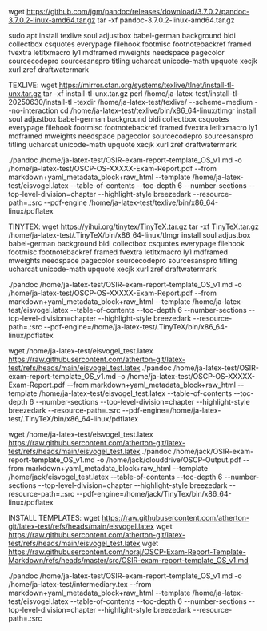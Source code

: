 wget https://github.com/jgm/pandoc/releases/download/3.7.0.2/pandoc-3.7.0.2-linux-amd64.tar.gz
tar -xf pandoc-3.7.0.2-linux-amd64.tar.gz

sudo apt install texlive soul adjustbox babel-german background bidi collectbox csquotes everypage filehook footmisc footnotebackref framed fvextra letltxmacro ly1 mdframed mweights needspace pagecolor sourcecodepro sourcesanspro titling ucharcat unicode-math upquote xecjk xurl zref draftwatermark

TEXLIVE:
wget https://mirror.ctan.org/systems/texlive/tlnet/install-tl-unx.tar.gz
tar -xf install-tl-unx.tar.gz
perl /home/ja-latex-test/install-tl-20250630/install-tl -texdir /home/ja-latex-test/texlive/ --scheme=medium --no-interaction
cd 
/home/ja-latex-test/texlive/bin/x86_64-linux/tlmgr install soul adjustbox babel-german background bidi collectbox csquotes everypage filehook footmisc footnotebackref framed fvextra letltxmacro ly1 mdframed mweights needspace pagecolor sourcecodepro sourcesanspro titling ucharcat unicode-math upquote xecjk xurl zref draftwatermark

./pandoc /home/ja-latex-test/OSIR-exam-report-template_OS_v1.md -o /home/ja-latex-test/OSCP-OS-XXXXX-Exam-Report.pdf --from markdown+yaml_metadata_block+raw_html --template /home/ja-latex-test/eisvogel.latex --table-of-contents --toc-depth 6 --number-sections --top-level-division=chapter --highlight-style breezedark --resource-path=.:src --pdf-engine /home/ja-latex-test/texlive/bin/x86_64-linux/pdflatex

TINYTEX:
wget https://yihui.org/tinytex/TinyTeX.tar.gz
tar -xf TinyTeX.tar.gz
/home/ja-latex-test/.TinyTeX/bin/x86_64-linux/tlmgr install soul adjustbox babel-german background bidi collectbox csquotes everypage filehook footmisc footnotebackref framed fvextra letltxmacro ly1 mdframed mweights needspace pagecolor sourcecodepro sourcesanspro titling ucharcat unicode-math upquote xecjk xurl zref draftwatermark

./pandoc /home/ja-latex-test/OSIR-exam-report-template_OS_v1.md -o /home/ja-latex-test/OSCP-OS-XXXXX-Exam-Report.pdf --from markdown+yaml_metadata_block+raw_html --template /home/ja-latex-test/eisvogel.latex --table-of-contents --toc-depth 6 --number-sections --top-level-division=chapter --highlight-style breezedark --resource-path=.:src --pdf-engine=/home/ja-latex-test/.TinyTeX/bin/x86_64-linux/pdflatex

wget /home/ja-latex-test/eisvogel_test.latex https://raw.githubusercontent.com/atherton-git/latex-test/refs/heads/main/eisvogel_test.latex
./pandoc /home/ja-latex-test/OSIR-exam-report-template_OS_v1.md -o /home/ja-latex-test/OSCP-OS-XXXXX-Exam-Report.pdf --from markdown+yaml_metadata_block+raw_html --template /home/ja-latex-test/eisvogel_test.latex --table-of-contents --toc-depth 6 --number-sections --top-level-division=chapter --highlight-style breezedark --resource-path=.:src --pdf-engine=/home/ja-latex-test/.TinyTeX/bin/x86_64-linux/pdflatex

wget /home/ja-latex-test/eisvogel_test.latex https://raw.githubusercontent.com/atherton-git/latex-test/refs/heads/main/eisvogel_test.latex
./pandoc /home/jack/OSIR-exam-report-template_OS_v1.md -o /home/jack/clouddrive/OSCP-Output.pdf --from markdown+yaml_metadata_block+raw_html --template /home/jack/eisvogel_test.latex --table-of-contents --toc-depth 6 --number-sections --top-level-division=chapter --highlight-style breezedark --resource-path=.:src --pdf-engine=/home/jack/TinyTex/bin/x86_64-linux/pdflatex


INSTALL TEMPLATES:
wget https://raw.githubusercontent.com/atherton-git/latex-test/refs/heads/main/eisvogel.latex
wget https://raw.githubusercontent.com/atherton-git/latex-test/refs/heads/main/eisvogel_test.latex
wget https://raw.githubusercontent.com/noraj/OSCP-Exam-Report-Template-Markdown/refs/heads/master/src/OSIR-exam-report-template_OS_v1.md



./pandoc /home/ja-latex-test/OSIR-exam-report-template_OS_v1.md -o /home/ja-latex-test/intermediary.tex --from markdown+yaml_metadata_block+raw_html --template /home/ja-latex-test/eisvogel.latex --table-of-contents --toc-depth 6 --number-sections --top-level-division=chapter --highlight-style breezedark --resource-path=.:src
